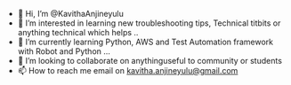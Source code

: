 - 👋 Hi, I’m @KavithaAnjineyulu
- 👀 I’m interested in learning new troubleshooting tips, Technical titbits  or anything technical which helps ..
- 🌱 I’m currently learning Python, AWS and Test Automation framework with Robot and Python ...
- 💞️ I’m looking to collaborate on anythinguseful to community or students
- 📫 How to reach me email on kavitha.anjineyulu@gmail.com

<!---
KavithaAnjineyulu/KavithaAnjineyulu is a ✨ special ✨ repository because its `README.md` (this file) appears on your GitHub profile.
You can click the Preview link to take a look at your changes.
--->
